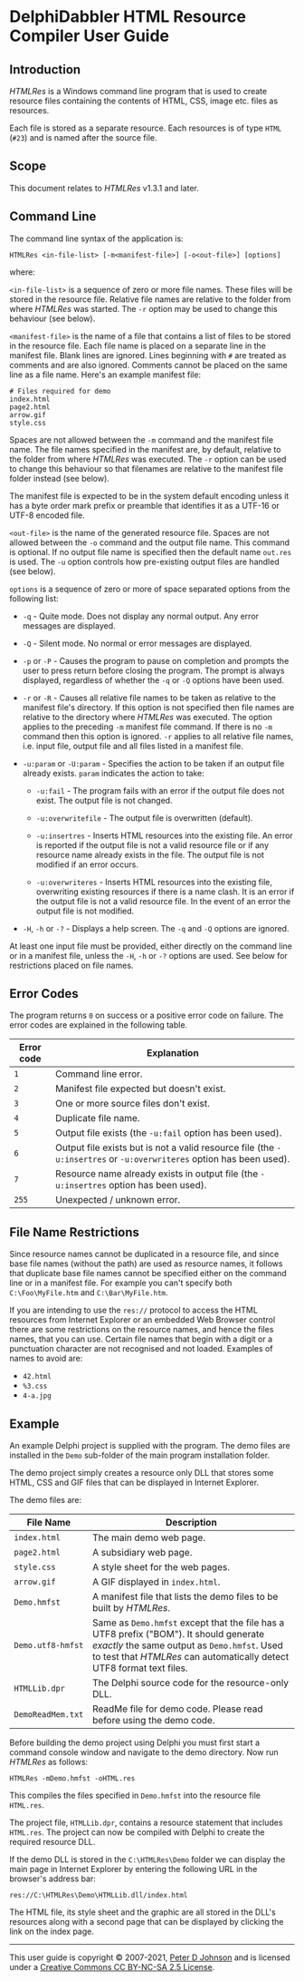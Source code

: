 # DelphiDabbler HTML Resource Compiler User Guide

## Introduction

_HTMLRes_ is a Windows command line program that is used to create resource files containing the contents of HTML, CSS, image etc. files as resources.

Each file is stored as a separate resource. Each resources is of type `HTML` (`#23`) and is named after the source file.

## Scope

This document relates to _HTMLRes_ v1.3.1 and later.

## Command Line

The command line syntax of the application is:

    HTMLRes <in-file-list> [-m<manifest-file>] [-o<out-file>] [options]

where:

`<in-file-list>` is a sequence of zero or more file names. These files will be stored in the resource file. Relative file names are relative to the folder from where _HTMLRes_ was started. The `-r` option may be used to change this behaviour (see below).

`<manifest-file>` is the name of a file that contains a list of files to be stored in the resource file. Each file name is placed on a separate line in the manifest file. Blank lines are ignored. Lines beginning with `#` are treated as comments and are also ignored. Comments cannot be placed on the same line as a file name. Here's an example manifest file:

    # Files required for demo
    index.html
    page2.html
    arrow.gif
    style.css

Spaces are not allowed between the `-m` command and the manifest file name. The file names specified in the manifest are, by default, relative to the folder from where _HTMLRes_ was executed. The `-r` option can be used to change this behaviour so that filenames are relative to the manifest file folder instead (see below).

The manifest file is expected to be in the system default encoding unless it has a byte order mark prefix or preamble that identifies it as a UTF-16 or UTF-8 encoded file.

`<out-file>` is the name of the generated resource file. Spaces are not allowed between the `-o` command and the output file name. This command is optional. If no output file name is specified then the default name `out.res` is used. The `-u` option controls how pre-existing output files are handled (see below).

`options` is a sequence of zero or more of space separated options from the following list:

* `-q` - Quite mode. Does not display any normal output. Any error messages are displayed.

* `-Q` - Silent mode. No normal or error messages are displayed.

* `-p` or `-P` - Causes the program to pause on completion and prompts the user to press return before closing the program. The prompt is always displayed, regardless of whether the `-q` or `-Q` options have been used.

* `-r` or `-R` - Causes all relative file names to be taken as relative to the manifest file's directory. If this option is not specified then file names are relative to the directory where _HTMLRes_ was executed. The option applies to the preceding `-m` manifest file command. If there is no `-m` command then this option is ignored. `-r` applies to all relative file names, i.e. input file, output file and all files listed in a manifest file.

* `-u:param` or `-U:param` - Specifies the action to be taken if an output file already exists. `param` indicates the action to take:

  * `-u:fail` - The program fails with an error if the output file does not exist. The output file is not changed.

  * `-u:overwritefile` - The output file is overwritten (default).

  * `-u:insertres` - Inserts HTML resources into the existing file. An error is reported if the output file is not a valid resource file or if any resource name already exists in the file. The output file is not modified if an error occurs.

  * `-u:overwriteres` - Inserts HTML resources into the existing file, overwriting existing resources if there is a name clash. It is an error if the output file is not a valid resource file. In the event of an error the output file is not modified.

* `-H`, `-h` or `-?` - Displays a help screen. The `-q` and `-Q` options are ignored.

At least one input file must be provided, either directly on the command line or in a manifest file, unless the `-H`, `-h` or `-?` options are used.  See below for restrictions placed on file names.

## Error Codes

The program returns `0` on success or a positive error code on failure. The error codes are explained in the following table.

| Error code | Explanation |
|------------|-------------|
| `1`        | Command line error. |
| `2`        | Manifest file expected but doesn't exist. |
| `3`        | One or more source files don't exist. |
| `4`        | Duplicate file name. |
| `5`        | Output file exists (the `-u:fail` option has been used). |
| `6`        | Output file exists but is not a valid resource file (the `-u:insertres` or `-u:overwriteres` option has been used). |
| `7`        | Resource name already exists in output file (the `-u:insertres` option has been used). |
| `255`      | Unexpected / unknown error. |

## File Name Restrictions

Since resource names cannot be duplicated in a resource file, and since base file names (without the path) are used as resource names, it follows that duplicate base file names cannot be specified either on the command line or in a manifest file. For example you can't specify both `C:\Foo\MyFile.htm` and `C:\Bar\MyFile.htm`.

If you are intending to use the `res://` protocol to access the HTML resources from Internet Explorer or an embedded Web Browser control there are some restrictions on the resource names, and hence the files names, that you can use. Certain file names that begin with a digit or a punctuation character are not recognised and not loaded. Examples of names to avoid are:

* `42.html`
* `%3.css`
* `4-a.jpg`

## Example

An example Delphi project is supplied with the program. The demo files are installed in the `Demo` sub-folder of the main program installation folder.

The demo project simply creates a resource only DLL that stores some HTML, CSS and GIF files that can be displayed in Internet Explorer.

The demo files are:

| File Name | Description |
|-----------|-------------|
| `index.html` | The main demo web page. |
| `page2.html` | A subsidiary web page. |
| `style.css` | A style sheet for the web pages. |
| `arrow.gif` | A GIF displayed in `index.html`. |
| `Demo.hmfst` | A manifest file that lists the demo files to be built by _HTMLRes_. |
| `Demo.utf8-hmfst` | Same as `Demo.hmfst` except that the file has a UTF8 prefix ("BOM"). It should generate _exactly_ the same output as `Demo.hmfst`. Used to test that _HTMLRes_ can automatically detect UTF8 format text files. |
| `HTMLLib.dpr` | The Delphi source code for the resource-only DLL. |
| `DemoReadMem.txt` | ReadMe file for demo code. Please read before using the demo code. |

Before building the demo project using Delphi you must first start a command console window and navigate to the demo directory. Now run _HTMLRes_ as follows:

    HTMLRes -mDemo.hmfst -oHTML.res

This compiles the files specified in `Demo.hmfst` into the resource file `HTML.res`.

The project file, `HTMLLib.dpr`, contains a resource statement that includes `HTML.res`. The project can now be compiled with Delphi to create the required resource DLL.

If the demo DLL is stored in the `C:\HTMLRes\Demo` folder we can display the main page in Internet Explorer by entering the following URL in the browser's address bar:

    res://C:\HTMLRes\Demo\HTMLLib.dll/index.html

The HTML file, its style sheet and the graphic are all stored in the DLL's resources along with a second page that can be displayed by clicking the link on the index page.

----


This user guide is copyright © 2007-2021, [Peter D Johnson](https://gravatar.com/delphidabbler) and is licensed under a [Creative Commons CC BY-NC-SA 2.5 License](https://creativecommons.org/licenses/by-nc-sa/2.5).
